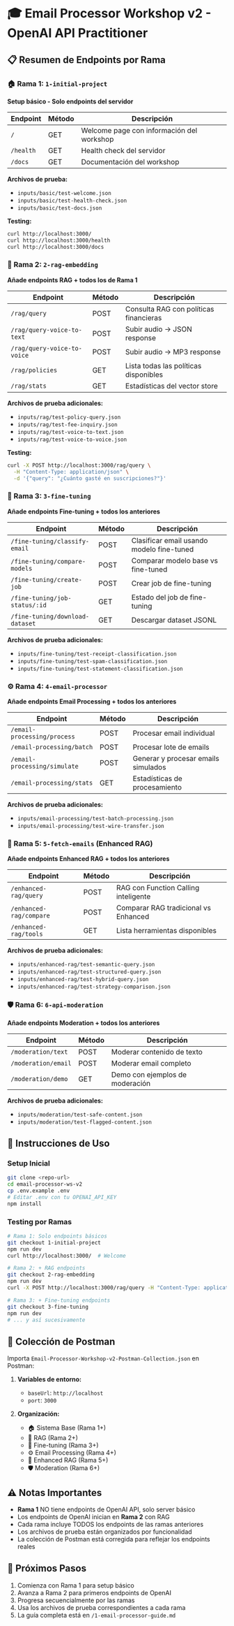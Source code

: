 # 🎓 Email Processor Workshop v2 - OpenAI API Practitioner

## 📋 Resumen de Endpoints por Rama

### 🏠 Rama 1: `1-initial-project` 
**Setup básico - Solo endpoints del servidor**

| Endpoint | Método | Descripción |
|----------|--------|-------------|
| `/` | GET | Welcome page con información del workshop |
| `/health` | GET | Health check del servidor |
| `/docs` | GET | Documentación del workshop |

**Archivos de prueba:**
- `inputs/basic/test-welcome.json`
- `inputs/basic/test-health-check.json` 
- `inputs/basic/test-docs.json`

**Testing:**
```bash
curl http://localhost:3000/
curl http://localhost:3000/health
curl http://localhost:3000/docs
```

### 🧠 Rama 2: `2-rag-embedding`
**Añade endpoints RAG + todos los de Rama 1**

| Endpoint | Método | Descripción |
|----------|--------|-------------|
| `/rag/query` | POST | Consulta RAG con políticas financieras |
| `/rag/query-voice-to-text` | POST | Subir audio → JSON response |
| `/rag/query-voice-to-voice` | POST | Subir audio → MP3 response |
| `/rag/policies` | GET | Lista todas las políticas disponibles |
| `/rag/stats` | GET | Estadísticas del vector store |

**Archivos de prueba adicionales:**
- `inputs/rag/test-policy-query.json`
- `inputs/rag/test-fee-inquiry.json`
- `inputs/rag/test-voice-to-text.json`
- `inputs/rag/test-voice-to-voice.json`

**Testing:**
```bash
curl -X POST http://localhost:3000/rag/query \
  -H "Content-Type: application/json" \
  -d '{"query": "¿Cuánto gasté en suscripciones?"}'
```

### 🎯 Rama 3: `3-fine-tuning` 
**Añade endpoints Fine-tuning + todos los anteriores**

| Endpoint | Método | Descripción |
|----------|--------|-------------|
| `/fine-tuning/classify-email` | POST | Clasificar email usando modelo fine-tuned |
| `/fine-tuning/compare-models` | POST | Comparar modelo base vs fine-tuned |
| `/fine-tuning/create-job` | POST | Crear job de fine-tuning |
| `/fine-tuning/job-status/:id` | GET | Estado del job de fine-tuning |
| `/fine-tuning/download-dataset` | GET | Descargar dataset JSONL |

**Archivos de prueba adicionales:**
- `inputs/fine-tuning/test-receipt-classification.json`
- `inputs/fine-tuning/test-spam-classification.json`  
- `inputs/fine-tuning/test-statement-classification.json`

### ⚙️ Rama 4: `4-email-processor`
**Añade endpoints Email Processing + todos los anteriores**

| Endpoint | Método | Descripción |
|----------|--------|-------------|
| `/email-processing/process` | POST | Procesar email individual |
| `/email-processing/batch` | POST | Procesar lote de emails |
| `/email-processing/simulate` | POST | Generar y procesar emails simulados |
| `/email-processing/stats` | GET | Estadísticas de procesamiento |

**Archivos de prueba adicionales:**
- `inputs/email-processing/test-batch-processing.json`
- `inputs/email-processing/test-wire-transfer.json`

### 🤖 Rama 5: `5-fetch-emails` (Enhanced RAG)
**Añade endpoints Enhanced RAG + todos los anteriores**

| Endpoint | Método | Descripción |
|----------|--------|-------------|
| `/enhanced-rag/query` | POST | RAG con Function Calling inteligente |
| `/enhanced-rag/compare` | POST | Comparar RAG tradicional vs Enhanced |
| `/enhanced-rag/tools` | GET | Lista herramientas disponibles |

**Archivos de prueba adicionales:**
- `inputs/enhanced-rag/test-semantic-query.json`
- `inputs/enhanced-rag/test-structured-query.json`
- `inputs/enhanced-rag/test-hybrid-query.json`
- `inputs/enhanced-rag/test-strategy-comparison.json`

### 🛡️ Rama 6: `6-api-moderation`
**Añade endpoints Moderation + todos los anteriores**

| Endpoint | Método | Descripción |
|----------|--------|-------------|
| `/moderation/text` | POST | Moderar contenido de texto |
| `/moderation/email` | POST | Moderar email completo |
| `/moderation/demo` | GET | Demo con ejemplos de moderación |

**Archivos de prueba adicionales:**
- `inputs/moderation/test-safe-content.json`
- `inputs/moderation/test-flagged-content.json`

## 🚀 Instrucciones de Uso

### Setup Inicial
```bash
git clone <repo-url>
cd email-processor-ws-v2
cp .env.example .env
# Editar .env con tu OPENAI_API_KEY
npm install
```

### Testing por Ramas
```bash
# Rama 1: Solo endpoints básicos
git checkout 1-initial-project
npm run dev
curl http://localhost:3000/  # Welcome

# Rama 2: + RAG endpoints  
git checkout 2-rag-embedding
npm run dev
curl -X POST http://localhost:3000/rag/query -H "Content-Type: application/json" -d '{"query": "¿Cuánto gasté en Amazon?"}'

# Rama 3: + Fine-tuning endpoints
git checkout 3-fine-tuning
npm run dev
# ... y así sucesivamente
```

## 📁 Colección de Postman

Importa `Email-Processor-Workshop-v2-Postman-Collection.json` en Postman:

1. **Variables de entorno:**
   - `baseUrl`: `http://localhost`
   - `port`: `3000`

2. **Organización:**
   - 🏠 Sistema Base (Rama 1+)
   - 🧠 RAG (Rama 2+) 
   - 🎯 Fine-tuning (Rama 3+)
   - ⚙️ Email Processing (Rama 4+)
   - 🤖 Enhanced RAG (Rama 5+)
   - 🛡️ Moderation (Rama 6+)

## ⚠️ Notas Importantes

- **Rama 1** NO tiene endpoints de OpenAI API, solo server básico
- Los endpoints de OpenAI inician en **Rama 2** con RAG
- Cada rama incluye TODOS los endpoints de las ramas anteriores
- Los archivos de prueba están organizados por funcionalidad
- La colección de Postman está corregida para reflejar los endpoints reales

## 🎯 Próximos Pasos

1. Comienza con Rama 1 para setup básico
2. Avanza a Rama 2 para primeros endpoints de OpenAI
3. Progresa secuencialmente por las ramas
4. Usa los archivos de prueba correspondientes a cada rama
5. La guía completa está en `/1-email-processor-guide.md`

